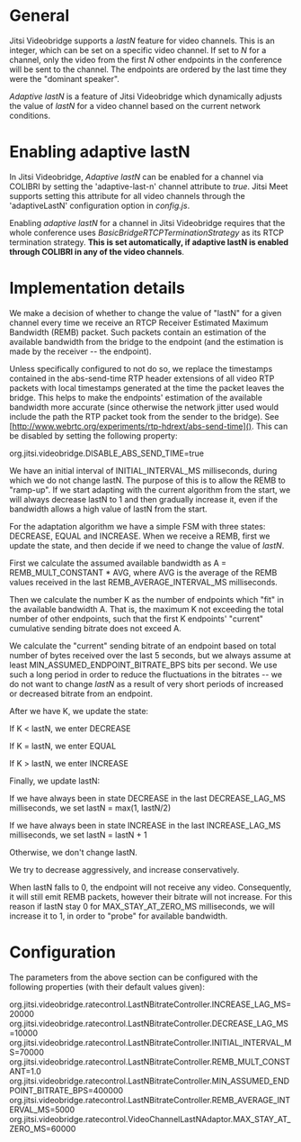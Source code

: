# General
Jitsi Videobridge supports a *lastN* feature for video channels. This is an
integer, which can be set on a specific video channel. If set to *N* for a
channel, only the video from the first *N* other endpoints in the conference
will be sent to the channel. The endpoints are ordered by the last time they 
were the "dominant speaker".

*Adaptive lastN* is a feature of Jitsi Videobridge which dynamically adjusts
the value of *lastN* for a video channel based on the current network
conditions.

# Enabling adaptive lastN
In Jitsi Videobridge, *Adaptive lastN* can be enabled for a channel via COLIBRI
by setting the 'adaptive-last-n' channel attribute to *true*. Jitsi Meet supports
setting this attribute for all video channels through the 'adaptiveLastN'
configuration option in *config.js*.

Enabling *adaptive lastN* for a channel in Jitsi Videobridge requires that
the whole conference uses *BasicBridgeRTCPTerminationStrategy* as its RTCP
termination strategy. **This is set automatically, if adaptive lastN is enabled
through COLIBRI in any of the video channels**.

# Implementation details
We make a decision of whether to change the value of "lastN" for a given channel 
every time we receive an RTCP Receiver Estimated Maximum Bandwidth (REMB) packet.
Such packets contain an estimation of the available bandwidth from the
bridge to the endpoint (and the estimation is made by the receiver -- the endpoint).

Unless specifically configured to not do so, we replace the
timestamps contained in the abs-send-time RTP header extensions of all video RTP
packets with local timestamps generated at the time the packet leaves the bridge.
This helps to make the endpoints' <!--'--> estimation of the available bandwidth more
accurate (since otherwise the network jitter used would include the path the
RTP packet took from the sender to the bridge). See
[http://www.webrtc.org/experiments/rtp-hdrext/abs-send-time](). This can be
disabled by setting the following property:

org.jitsi.videobridge.DISABLE\_ABS\_SEND\_TIME=true

We have an initial interval of INITIAL\_INTERVAL\_MS milliseconds, during which we do not
change lastN. The purpose of this is to allow the REMB to "ramp-up". If we start adapting
with the current algorithm from the start, we will always decrease lastN to 1
and then gradually increase it, even if the bandwidth allows a high value of lastN from
the start.

For the adaptation algorithm we have a simple FSM with three states: DECREASE, EQUAL and
INCREASE. When we receive a REMB, first we update the state, and then decide if we need
to change the value of *lastN*.

First we calculate the assumed available bandwidth as A = REMB\_MULT\_CONSTANT * AVG,
where AVG is the average of the REMB values received in the last
REMB\_AVERAGE\_INTERVAL\_MS milliseconds.

Then we calculate the number K as the number of endpoints which "fit" in the
available bandwidth A. That is, the maximum K not exceeding the total number of
other endpoints, such that the first K endpoints' <!-- '--> "current"
cumulative sending bitrate does not exceed A.

We calculate the "current" sending bitrate of an endpoint based on total number of
bytes received over the last 5 seconds, but we always assume at least
MIN\_ASSUMED\_ENDPOINT\_BITRATE\_BPS bits per second. We use such a long period
in order to reduce the fluctuations in the bitrates -- we do not want to change
*lastN* as a result of very short periods of increased or decreased bitrate
from an endpoint.

<!---
TODO describe how this works with simulcast or transform this into a more 
general document that will describe bitrate control
-->


After we have K, we update the state:

If K < lastN, we enter DECREASE

If K = lastN, we enter EQUAL

If K > lastN, we enter INCREASE


Finally, we update lastN:

If we have always been in state DECREASE in the last DECREASE\_LAG\_MS milliseconds, we set
lastN = max(1, lastN/2)

If we have always been in state INCREASE in the last INCREASE\_LAG\_MS milliseconds, we set
lastN = lastN + 1

Otherwise, we don't <!--'--> change lastN.

We try to decrease aggressively, and increase conservatively.


When lastN falls to 0, the endpoint will not receive any video. Consequently, it will still emit
REMB packets, however their bitrate will not increase. For this reason if lastN stay 0 for
MAX\_STAY\_AT\_ZERO\_MS milliseconds, we will increase it to 1, in order to "probe" for available
bandwidth.


# Configuration
The parameters from the above section can be configured with the following
properties (with their default values given):

org.jitsi.videobridge.ratecontrol.LastNBitrateController.INCREASE\_LAG\_MS=20000
org.jitsi.videobridge.ratecontrol.LastNBitrateController.DECREASE\_LAG\_MS=10000
org.jitsi.videobridge.ratecontrol.LastNBitrateController.INITIAL\_INTERVAL\_MS=70000
org.jitsi.videobridge.ratecontrol.LastNBitrateController.REMB\_MULT\_CONSTANT=1.0
org.jitsi.videobridge.ratecontrol.LastNBitrateController.MIN\_ASSUMED\_ENDPOINT\_BITRATE\_BPS=400000
org.jitsi.videobridge.ratecontrol.LastNBitrateController.REMB\_AVERAGE\_INTERVAL\_MS=5000
org.jitsi.videobridge.ratecontrol.VideoChannelLastNAdaptor.MAX\_STAY\_AT\_ZERO\_MS=60000
